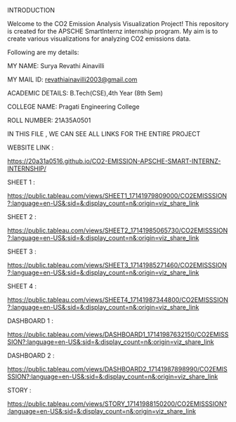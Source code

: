 INTRODUCTION

Welcome to the CO2 Emission Analysis Visualization Project! This repository is created for the APSCHE SmartInternz internship program. My aim is to create various visualizations for analyzing CO2 emissions data.

Following are my details:

MY NAME: Surya Revathi Ainavilli

MY MAIL ID: revathiainavilli2003@gmail.com

ACADEMIC DETAILS: B.Tech(CSE),4th Year (8th Sem)

COLLEGE NAME: Pragati Engineering College

ROLL NUMBER: 21A35A0501

IN THIS FILE , WE CAN SEE ALL LINKS FOR THE ENTIRE PROJECT

WEBSITE LINK :

https://20a31a0516.github.io/CO2-EMISSION-APSCHE-SMART-INTERNZ-INTERNSHIP/

SHEET 1 :

https://public.tableau.com/views/SHEET1_17141979809000/CO2EMISSSION?:language=en-US&:sid=&:display_count=n&:origin=viz_share_link

SHEET 2 :

https://public.tableau.com/views/SHEET2_17141985065730/CO2EMISSSION?:language=en-US&:sid=&:display_count=n&:origin=viz_share_link

SHEET 3 :

https://public.tableau.com/views/SHEET3_17141985271460/CO2EMISSSION?:language=en-US&:sid=&:display_count=n&:origin=viz_share_link

SHEET 4 :

https://public.tableau.com/views/SHEET4_17141987344800/CO2EMISSSION?:language=en-US&:sid=&:display_count=n&:origin=viz_share_link

DASHBOARD 1 :

https://public.tableau.com/views/DASHBOARD1_17141987632150/CO2EMISSSION?:language=en-US&:sid=&:display_count=n&:origin=viz_share_link

DASHBOARD 2 :

https://public.tableau.com/views/DASHBOARD2_17141987898990/CO2EMISSSION?:language=en-US&:sid=&:display_count=n&:origin=viz_share_link

STORY :

https://public.tableau.com/views/STORY_17141988150200/CO2EMISSSION?:language=en-US&:sid=&:display_count=n&:origin=viz_share_link
